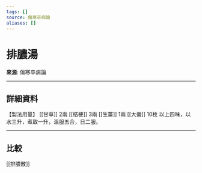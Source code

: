 ```yaml
---
tags: []
source: 傷寒卒病論
aliases: []
---
```


# 排膿湯

**來源**: 傷寒卒病論  

---

## 詳細資料
【製法用量】 [[甘草]] 2兩 [[桔梗]] 3兩 [[生薑]] 1兩 [[大棗]] 10枚
以上四味，以水三升，煮取一升，溫服五合，日二服。

---

## 比較
[[排膿散]]
